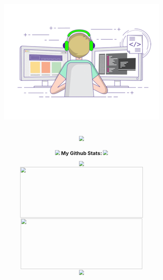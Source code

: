 <p align="center">
  <a href="http://www.coderljw.ga/"><img src="slack-off.gif" alt="摸鱼校尉"></a>
</p>

<h1 align="center">
  <a href="https://git.io/typing-svg">
    <img src="https://readme-typing-svg.herokuapp.com?color=%2336BCF7&lines=Welcome+to+the+real+world%EF%BC%81&center=true&size=27&width=550">
  </a>
</h1>

<h3 align="center">
  <img src='https://media1.giphy.com/media/du3J3cXyzhj75IOgvA/giphy.gif?cid=ecf05e47x2g034i9pzwtzzsd3xgg2w9nr94t4tflbbgo3008&rid=giphy.gif' width='25px'> My Github Stats:
  <img src="https://profile-counter.glitch.me/Matrix-The-One/count.svg" />
</h3>

<p align="center">
  <a href="https://git.io/streak-stats">
    <img src="http://github-readme-streak-stats.herokuapp.com?user=Matrix-The-One&theme=react&background=0d1117&border=666">
  </a>
  <br>
  <a href="https://github.com/anuraghazra/github-readme-stats">
    <img src="https://github-readme-stats.vercel.app/api?username=Matrix-The-One&show_icons=true&bg_color=0d1117&text_color=FFF&border_color=444"  width='400' height="165">
  </a>
  <a href="https://github.com/anuraghazra/github-readme-stats">
    <img src="https://github-readme-stats.vercel.app/api/top-langs/?username=Matrix-The-One&layout=compact&bg_color=0d1117&text_color=FFF&border_color=444"  width='396'  height="165">
  </a>
  <br>
  <a href="https://github.com/Ashutosh00710/github-readme-activity-graph">
    <img src="https://activity-graph.herokuapp.com/graph?username=Matrix-The-One&theme=react-dark&hide_border=true">
  </a>
</p>

<!--
**Matrix-The-One/Matrix-The-One** is a ✨ _special_ ✨ repository because its `README.md` (this file) appears on your GitHub profile.

Here are some ideas to get you started:

- 🔭 I’m currently working on ...
- 🌱 I’m currently learning ...
- 👯 I’m looking to collaborate on ...
- 🤔 I’m looking for help with ...
- 💬 Ask me about ...
- 📫 How to reach me: ...
- 😄 Pronouns: ...
- ⚡ Fun fact: ...
-->
